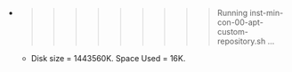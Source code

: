 * >>>>>>>>> Running inst-min-con-00-apt-custom-repository.sh ...
  * Disk size = 1443560K. Space Used = 16K.
